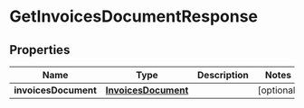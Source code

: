 
# GetInvoicesDocumentResponse

## Properties
Name | Type | Description | Notes
------------ | ------------- | ------------- | -------------
**invoicesDocument** | [**InvoicesDocument**](InvoicesDocument.md) |  |  [optional]



